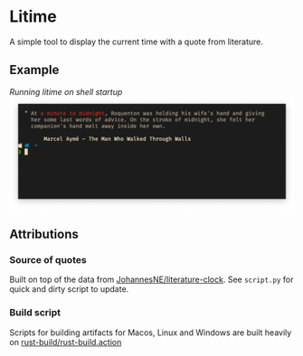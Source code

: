 # Litime

A simple tool to display the current time with a quote from literature.

## Example

_Running litime on shell startup_
![example](example.png)


## Attributions
### Source of quotes
Built on top of the data from
[JohannesNE/literature-clock](https://github.com/JohannesNE/literature-clock).
See `script.py` for quick and dirty script to update.

### Build script
Scripts for building artifacts for Macos, Linux and Windows are built heavily
on
[rust-build/rust-build.action](https://github.com/rust-build/rust-build.action)
